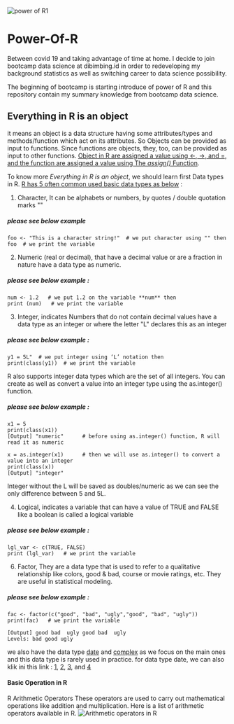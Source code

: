 ![power of R1](https://user-images.githubusercontent.com/86560575/125981244-994ff9a8-4566-4a20-98f3-215968692276.JPG)

# Power-Of-R
Between covid 19 and taking advantage of time at home. I decide to join bootcamp data science at dibimbing.id in order to redeveloping my background statistics as well as switching career to data science possibility.

The beginning of bootcamp is starting introduce of power of R and this repository contain my summary knowledge from bootcamp data science.

## Everything in R is an object
it means an object is a data structure having some attributes/types and methods/function which act on its attributes. So Objects can be provided as input to functions. Since functions are objects, they, too, can be provided as input to other functions. [Object in R are assigned a value using <-, ->, and =, and the function are assigned a value using The _assign()_ Function](https://rpubs.com/aephidayatuloh/basicr01-assignment).

To know more *Everything in R is an object*, we should learn first Data types in R. [R has 5 often common used basic data types as below](https://www.datacamp.com/community/tutorials/r-objects-and-classes) :

1. Character, It can be alphabets or numbers, by quotes / double quotation marks ""
##### please see below example
```R-Studio markdown
foo <- "This is a character string!"  # we put character using "" then
foo  # we print the variable
```

2. Numeric (real or decimal), that have a decimal value or are a fraction in nature have a data type as numeric.
##### please see below example :
```R-Studio markdown
num <- 1.2   # we put 1.2 on the variable **num** then
print (num)   # we print the variable
```

3. Integer, indicates Numbers that do not contain decimal values have a data type as an integer or where the letter "L" declares this as an integer
##### please see below example :
```R-Studio markdown
y1 = 5L"  # we put integer using ‘L’ notation then
print(class(y1))  # we print the variable
```
R also supports integer data types which are the set of all integers. You can create as well as convert a value into an integer type using the as.integer() function.
##### please see below example :
```R-Studio markdown
x1 = 5                
print(class(x1))
[Output] "numeric"      # before using as.integer() function, R will read it as numeric

x = as.integer(x1)      # then we will use as.integer() to convert a value into an integer
print(class(x))
[Output] "integer"
```
Integer without the L will be saved as doubles/numeric as we can see the only difference between 5 and 5L.

4. Logical, indicates a variable that can have a value of TRUE and FALSE like a boolean is called a logical variable
##### please see below example :
```R-Studio markdown
lgl_var <- c(TRUE, FALSE)
print (lgl_var)   # we print the variable
``` 

6. Factor, They are a data type that is used to refer to a qualitative relationship like colors, good & bad, course or movie ratings, etc. They are useful in statistical modeling.
##### please see below example :
```R-Studio markdown
fac <- factor(c("good", "bad", "ugly","good", "bad", "ugly"))
print(fac)   # we print the variable

[Output] good bad  ugly good bad  ugly
Levels: bad good ugly
``` 
we also have the data type [date](https://rdrr.io/r/base/as.Date.html) and [complex](https://www.tutorialspoint.com/r/r_data_types.htm) as we focus on the main ones and this data type is rarely used in practice. for data type date, we can also klik ini this link : [1](https://www.stat.berkeley.edu/~s133/dates.html), [2](https://r4ds.had.co.nz/dates-and-times.html), [3](https://stats.idre.ucla.edu/r/faq/how-does-r-handle-date-values/), and [4](https://www.r-bloggers.com/2013/08/date-formats-in-r/)

#### Basic Operation in R
R Arithmetic Operators
These operators are used to carry out mathematical operations like addition and multiplication. Here is a list of arithmetic operators available in R.
![Arithmetic operators in R](https://user-images.githubusercontent.com/86560575/126043379-7233bdb6-3ba0-4500-b7d0-9ad3e25c808c.jpg)
